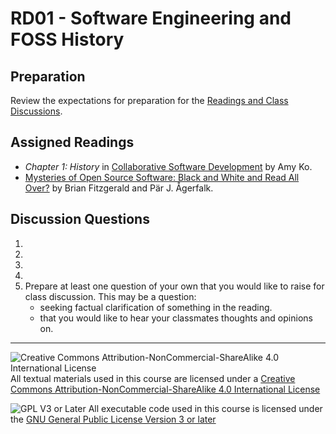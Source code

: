 # RD01 - Software Engineering and FOSS History

## Preparation

Review the expectations for preparation for the [Readings and Class Discussions](../RD-ReadingsAndDiscussion.md).

## Assigned Readings

- _Chapter 1: History_ in [Collaborative Software Development](https://faculty.washington.edu/ajko/books/cooperative-software-development/) by Amy Ko.
- [Mysteries of Open Source Software: Black and White and Read All Over?](https://doi.ieeecomputersociety.org/10.1109/HICSS.2005.609) by Brian Fitzgerald and Pär J. Ågerfalk.

## Discussion Questions

1.
2.
3.
4.
5. Prepare at least one question of your own that you would like to raise for class discussion. This may be a question:
   - seeking factual clarification of something in the reading.
   - that you would like to hear your classmates thoughts and opinions on.

---

![Creative Commons Attribution-NonCommercial-ShareAlike 4.0 International License](https://i.creativecommons.org/l/by-nc-sa/4.0/88x31.png "Creative Commons Attribution-NonCommercial-ShareAlike 4.0 International License") All textual materials used in this course are licensed under a [Creative Commons Attribution-NonCommercial-ShareAlike 4.0 International License](http://creativecommons.org/licenses/by-nc-sa/4.0/)

![GPL V3 or Later](https://www.gnu.org/graphics/gplv3-or-later-sm.png "GPL V3 or later") All executable code used in this course is licensed under the [GNU General Public License Version 3 or later](https://www.gnu.org/licenses/gpl.txt)